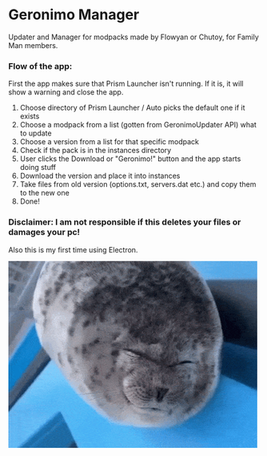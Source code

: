 # Geronimo Manager

Updater and Manager for modpacks made by Flowyan or Chutoy, for Family Man members.

### Flow of the app:
First the app makes sure that Prism Launcher isn't running. If it is, it will show a warning and close the app.

1. Choose directory of Prism Launcher / Auto picks the default one if it exists
2. Choose a modpack from a list (gotten from GeronimoUpdater API) what to update
3. Choose a version from a list for that specific modpack
4. Check if the pack is in the instances directory
5. User clicks the Download or "Geronimo!" button and the app starts doing stuff
6. Download the version and place it into instances
7. Take files from old version (options.txt, servers.dat etc.) and copy them to the new one
8. Done!

### Disclaimer: I am not responsible if this deletes your files or damages your pc!
Also this is my first time using Electron.

![silly](https://raw.githubusercontent.com/antoninvf/GeronimoManager/master/resources/img/blaaah.gif)
